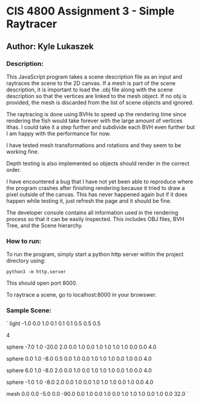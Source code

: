 # CIS 4800 Assignment 3 - Simple Raytracer

## Author: Kyle Lukaszek

### Description:

This JavaScript program takes a scene description file as an input and raytraces the scene to the 2D canvas. If a mesh is part of the scene description, it is important to load the .obj file along with the scene description so that the vertices are linked to the mesh object. If no obj is provided, the mesh is discarded from the list of scene objects and ignored.

The raytracing is done using BVHs to speed up the rendering time since rendering the fish would take forever with the large amount of vertices ithas. I could take it a step further and subdivide each BVH even further but I am happy with the performance for now.

I have tested mesh transformations and rotations and they seem to be working fine.

Depth testing is also implemented so objects should render in the correct order.

I have encountered a bug that I have not yet been able to reproduce where the program crashes after finishing rendering because it tried to draw a pixel outside of the canvas. This has never happened again but if it does happen while testing it, just refresh the page and it should be fine.

The developer console contains all information used in the rendering process so that it can be easily inspected. This includes OBJ files, BVH Tree, and the Scene hierarchy.

### How to run:

To run the program, simply start a python http server within the project directory using:

`
python3 -m http.server
`

This should open port 8000.

To raytrace a scene, go to localhost:8000 in your browswer.

### Sample Scene:

`
light    -1.0 0.0 1.0     0.1 0.1 0.1    0.5 0.5 0.5

4

sphere   -7.0 1.0 -20.0    2.0     0.0 1.0 0.0     1.0 1.0 1.0   1.0 0.0 0.0    4.0

sphere   0.0 1.0 -8.0     0.5    0.0 1.0 0.0      1.0 1.0 1.0   0.0 1.0 0.0    4.0

sphere   6.0 1.0 -8.0     2.0     0.0 1.0 0.0      1.0 1.0 1.0   0.0 1.0 0.0    4.0

sphere   -1.0 1.0 -8.0    2.0     0.0 1.0 0.0      1.0 1.0 1.0   0.0 1.0 0.0    4.0

mesh      0.0 0.0 -5.0    0.0 -90.0 0.0    1.0    0.0 1.0 0.0   1.0 1.0 1.0   0.0 1.0 0.0  32.0
`
